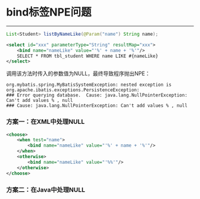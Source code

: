 # bind标签NPE问题

---

```java
List<Student> listByNameLike(@Param("name") String name);
```

```xml
<select id="xxx" parameterType="String" resultMap="xxx">
    <bind name="nameLike" value="'%' + name + '%'"/>
    SELECT * FROM tbl_student WHERE name LIKE #{nameLike}
</select>
```

调用该方法时传入的参数值为NULL，最终导致程序抛出NPE：

```
org.mybatis.spring.MyBatisSystemException: nested exception is org.apache.ibatis.exceptions.PersistenceException: 
### Error querying database.  Cause: java.lang.NullPointerException: Can't add values % , null
### Cause: java.lang.NullPointerException: Can't add values % , null
```

### 方案一：在XML中处理NULL

```xml
<choose>
    <when test="name">
        <bind name="nameLike" value="'%' + name + '%'"/>
    </when>
    <otherwise>
        <bind name="nameLike" value="'%%'"/>
    </otherwise>
</choose>
```

### 方案二：在Java中处理NULL